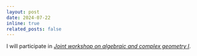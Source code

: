 ```yaml
---
layout: post
date: 2024-07-22
inline: true
related_posts: false
---
```


I will participate in *<a href="https://sites.google.com/view/cgag2024s">Joint workshop on algebraic and complex geometry I</a>*.
